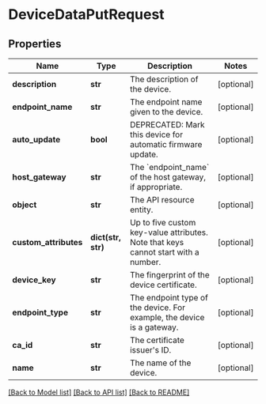 # DeviceDataPutRequest

## Properties
Name | Type | Description | Notes
------------ | ------------- | ------------- | -------------
**description** | **str** | The description of the device. | [optional] 
**endpoint_name** | **str** | The endpoint name given to the device. | [optional] 
**auto_update** | **bool** | DEPRECATED: Mark this device for automatic firmware update. | [optional] 
**host_gateway** | **str** | The &#x60;endpoint_name&#x60; of the host gateway, if appropriate. | [optional] 
**object** | **str** | The API resource entity. | [optional] 
**custom_attributes** | **dict(str, str)** | Up to five custom key-value attributes. Note that keys cannot start with a number. | [optional] 
**device_key** | **str** | The fingerprint of the device certificate. | [optional] 
**endpoint_type** | **str** | The endpoint type of the device. For example, the device is a gateway. | [optional] 
**ca_id** | **str** | The certificate issuer&#39;s ID. | [optional] 
**name** | **str** | The name of the device. | [optional] 

[[Back to Model list]](../README.md#documentation-for-models) [[Back to API list]](../README.md#documentation-for-api-endpoints) [[Back to README]](../README.md)


